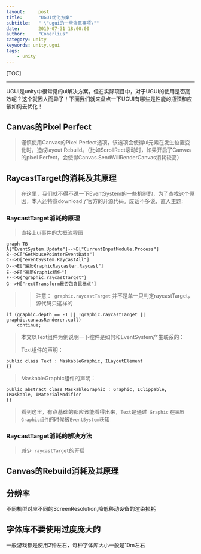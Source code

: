 ```yaml
---
layout:     post
title:      "UGUI优化方案"
subtitle:   " \"ugui的一些注意事项\""
date:       2019-07-31 18:00:00
author:     "Conerlius"
category: unity
keywords: unity,ugui
tags:
    - unity
---
```


[TOC]

---
 UGUI是unity中很常见的ui解决方案，但在实际项目中，对于UGUI的使用是否高效呢？这个就因人而异了！下面我们就来盘点一下UGUI有哪些是性能的瓶颈和应该如何去优化！

## Canvas的Pixel Perfect
> 谨慎使用Canvas的Pixel Perfect选项，该选项会使得ui元素在发生位置变化时，造成layout Rebuild。（比如ScrollRect滚动时，如果开启了Canvas的pixel Perfect，会使得Canvas.SendWillRenderCanvas消耗较高）

## RaycastTarget的消耗及其原理
> 在这里，我们就不得不说一下EventSystem的一些机制的，为了查找这个原因，本人还特意download了官方的开源代码。废话不多说，直入主题:
### RaycastTarget消耗的原理
> 直接上ui事件的大概流程图

```mermaid
graph TB
A["EventSystem.Update"]-->B["CurrentInputModule.Process"]
B-->C["GetMousePointerEventData"]
C-->D["eventSystem.RaycastAll"]
D-->E["遍历GraphicRaycaster.Raycast"]
E-->F["遍历Graphic组件"]
F-->G{"graphic.raycastTarget"}
G-->H["rectTransform是否包含鼠标点"]
```
>> 注意：` graphic.raycastTarget` 并不是单一只判定raycastTarget，源代码只这样的
``` 
if (graphic.depth == -1 || !graphic.raycastTarget || graphic.canvasRenderer.cull)
    continue; 
```

> 本文以Text组件为例说明一下控件是如何和EventSystem产生联系的：
>
> Text组件的声明：
``` 
public class Text : MaskableGraphic, ILayoutElement
{}
```
> MaskableGraphic组件的声明：
```
public abstract class MaskableGraphic : Graphic, IClippable, IMaskable, IMaterialModifier
{}
```
> 看到这里，有点基础的都应该能看得出来，``` Text ```是通过` Graphic` 在` 遍历Graphic组件 `的时候被` EventSystem `获知
### RaycastTarget消耗的解决方法
> 减少` raycastTarget`的开启

## Canvas的Rebuild消耗及其原理

## 分辨率
不同机型对应不同的ScreenResolution,降低移动设备的渲染损耗

## 字体库不要使用过度庞大的
一般游戏都是使用2钟左右，每种字体库大小一般是10m左右


